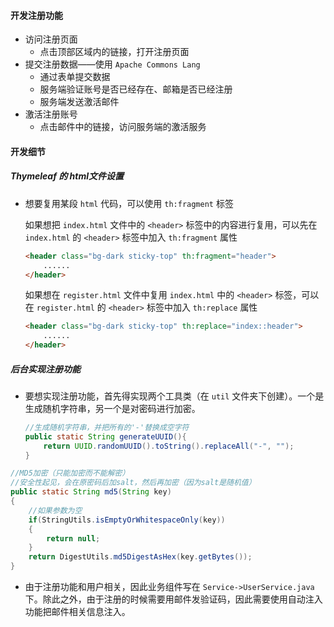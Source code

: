 #### 开发注册功能

- 访问注册页面
  - 点击顶部区域内的链接，打开注册页面
- 提交注册数据——使用 `Apache Commons Lang`
  - 通过表单提交数据
  - 服务端验证账号是否已经存在、邮箱是否已经注册
  - 服务端发送激活邮件
- 激活注册账号
  - 点击邮件中的链接，访问服务端的激活服务

#### 开发细节

##### Thymeleaf 的 html文件设置

- 想要复用某段 `html` 代码，可以使用 `th:fragment` 标签

  如果想把 `index.html` 文件中的 `<header>` 标签中的内容进行复用，可以先在 `index.html` 的 `<header>` 标签中加入 `th:fragment` 属性 

  ```html
  <header class="bg-dark sticky-top" th:fragment="header">
      ......
  </header>
  ```

   如果想在 `register.html` 文件中复用 `index.html` 中的 `<header>` 标签，可以在 `register.html` 的 `<header>` 标签中加入 `th:replace` 属性

  ```html
  <header class="bg-dark sticky-top" th:replace="index::header">
      ......
  </header>
  ```

##### 后台实现注册功能

- 要想实现注册功能，首先得实现两个工具类（在 `util` 文件夹下创建）。一个是生成随机字符串，另一个是对密码进行加密。

  ```java
  //生成随机字符串，并把所有的'-'替换成空字符
  public static String generateUUID(){
      return UUID.randomUUID().toString().replaceAll("-", "");
  }
  ```

```java
//MD5加密（只能加密而不能解密）
//安全性起见，会在原密码后加salt，然后再加密（因为salt是随机值）
public static String md5(String key)
{
    //如果参数为空
    if(StringUtils.isEmptyOrWhitespaceOnly(key))
    {
        return null;
    }
    return DigestUtils.md5DigestAsHex(key.getBytes());
}
```

- 由于注册功能和用户相关，因此业务组件写在 `Service->UserService.java` 下。除此之外，由于注册的时候需要用邮件发验证码，因此需要使用自动注入功能把邮件相关信息注入。